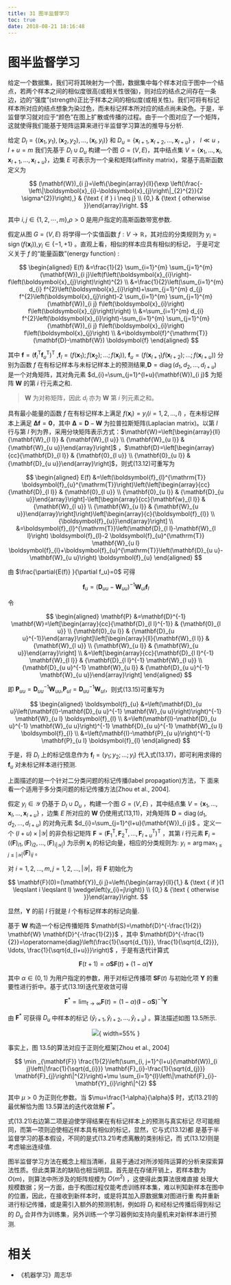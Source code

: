 ```yaml
---
title: 31 图半监督学习
toc: true
date: 2018-08-21 18:16:48
---
```

# 图半监督学习

给定一个数据集，我们可将其映射为一个图，数据集中每个样本对应于图中一个结点，若两个样本之间的相似度很高(或相关性很强)，则对应的结点之间存在一条边，边的“强度”(strength)正比于样本之间的相似度(或相关性)。我们可将有标记样本所对应的结点想象为染过色，而未标记样本所对应的结点尚未染色。于是，半监督学习就对应于“颜色”在图上扩散或传播的过程。由于一个图对应了一个矩阵，这就使得我们能基于矩阵运算来进行半监督学习算法的推导与分析.

给定 $D_{l}=\left\{\left(\boldsymbol{x}_{1}, y_{1}\right),\left(\boldsymbol{x}_{2}, y_{2}\right), \ldots,\left(\boldsymbol{x}_{l}, y_{l}\right)\right\}$ 和 $D_{u}=\left\{\boldsymbol{x}_{l+1}, \boldsymbol{x}_{l+2}, \dots, \boldsymbol{x}_{l+u}\right\}$ ， $l\ll u$ ，$l+u=m$ 我们先基于 $D_{l} \cup D_{u}$  构建一个图 $G = (V,E)$，其中结点集 $V=\left\{\boldsymbol{x}_{1}, \ldots, \boldsymbol{x}_{l}, \boldsymbol{x}_{l+1}, \ldots, \boldsymbol{x}_{l+u}\right\}$，边集 $E$ 可表示为一个亲和矩阵(affinity matrix)，常基于高斯函数定义为

$$
(\mathbf{W})_{i j}=\left\{\begin{array}{ll}{\exp \left(\frac{-\left\|\boldsymbol{x}_{i}-\boldsymbol{x}_{j}\right\|_{2}^{2}}{2 \sigma^{2}}\right),} & {\text { if } i \neq j} \\ {0,} & {\text { otherwise }}\end{array}\right.
$$


其中 $i,j\in\{1,2,\cdots,m\}$,$\rho>0$ 是用户指定的高斯函数带宽参数.

假定从图 $G = (V,E)$ 将学得一个实值函数 $f : V \rightarrow \mathbb{R}$，其对应的分类规则为 $y_{i}=\operatorname{sign}\left(f\left(\boldsymbol{x}_{i}\right)\right)$,$y_i\in\{-1,+1\}$ 。直观上看，相似的样本应具有相似的标记， 于是可定义关于 $f$ 的“能量函数”(energy function) :

$$
\begin{aligned} E(f) &=\frac{1}{2} \sum_{i=1}^{m} \sum_{j=1}^{m}(\mathbf{W})_{i j}\left(f\left(\boldsymbol{x}_{i}\right)-f\left(\boldsymbol{x}_{j}\right)\right)^{2} \\ &=\frac{1}{2}\left(\sum_{i=1}^{m} d_{i} f^{2}\left(\boldsymbol{x}_{i}\right)+\sum_{j=1}^{m} d_{j} f^{2}\left(\boldsymbol{x}_{j}\right)-2 \sum_{i=1}^{m} \sum_{j=1}^{m}(\mathbf{W})_{i j} f\left(\boldsymbol{x}_{i}\right) f\left(\boldsymbol{x}_{j}\right)\right) \\ &=\sum_{i=1}^{m} d_{i} f^{2}\left(\boldsymbol{x}_{i}\right)-\sum_{i=1}^{m} \sum_{j=1}^{m}(\mathbf{W})_{i j} f\left(\boldsymbol{x}_{i}\right) f\left(\boldsymbol{x}_{j}\right) \\ &=\boldsymbol{f}^{\mathrm{T}}(\mathbf{D}-\mathbf{W}) \boldsymbol{f} \end{aligned}
$$



其中 $\boldsymbol{f}=\left(\boldsymbol{f}_{l}^{\mathrm{T}} \boldsymbol{f}_{u}^{\mathrm{T}}\right)^{\mathrm{T}}$ ,$\boldsymbol{f}_{l}=\left(f\left(\boldsymbol{x}_{1}\right) ; f\left(\boldsymbol{x}_{2}\right) ; \ldots ; f\left(\boldsymbol{x}_{l}\right)\right)$, $\boldsymbol{f}_{u}=\left(f\left(\boldsymbol{x}_{l+1}\right)\right.f\left(\boldsymbol{x}_{l+2}\right) ; \ldots ; f\left(\boldsymbol{x}_{l+u}\right) )$ 分别为函数 $f$ 在有标记样本与未标记样本上的预测结果,$\mathbf{D}=\operatorname{diag}\left(d_{1}, d_{2}, \dots, d_{l+u}\right)$ 是一个对角矩阵，其对角元素 $d_{i}=\sum_{j=1}^{l+u}(\mathbf{W})_{i j}$ 为矩 阵 $\mathbf{W}$ 的第 $i$ 行元素之和.

> $\mathbf{W}$  为对称矩阵，因此 $d_i$ 亦为 $\mathbf{W}$ 第 $i$ 列元素之和。

具有最小能量的函数 $f$ 在有标记样本上满足 $f\left(\boldsymbol{x}_{i}\right)=y_{i}(i=1,2, \dots, l)$ ，在未标记样本上满足 $\mathbf{\Delta} \mathbf{f}=\mathbf{0}$，其中 $\mathbf{\Delta}=\mathbf{D}-\mathbf{W}$ 为拉普拉斯矩阵(Laplacian matrix)。以第 $l$ 行与第 $l$ 列为界，采用分块矩阵表示方式：$\mathbf{W}=\left[\begin{array}{ll}{\mathbf{W}_{l l}} & {\mathbf{W}_{l u}} \\ {\mathbf{W}_{u l}} & {\mathbf{W}_{u u}}\end{array}\right]$ ，$\mathbf{D}=\left[\begin{array}{cc}{\mathbf{D}_{l l}} & {\mathbf{0}_{l u}} \\ {\mathbf{0}_{u l}} & {\mathbf{D}_{u u}}\end{array}\right]$，则式(13.12)可重写为

$$
\begin{aligned} E(f) &=\left(\boldsymbol{f}_{l}^{\mathrm{T}} \boldsymbol{f}_{u}^{\mathrm{T}}\right)\left(\left[\begin{array}{cc}{\mathbf{D}_{l l}} & {\mathbf{0}_{l u}} \\ {\mathbf{0}_{u l}} & {\mathbf{D}_{u u}}\end{array}\right]-\left[\begin{array}{cc}{\mathbf{w}_{l l}} & {\mathbf{W}_{l u}} \\ {\mathbf{W}_{u l}} & {\mathbf{W}_{u u}}\end{array}\right]\right)\left[\begin{array}{c}{\boldsymbol{f}_{l}} \\ {\boldsymbol{f}_{u}}\end{array}\right] \\ &=\boldsymbol{f}_{l}^{\mathrm{T}}\left(\mathbf{D}_{l l}-\mathbf{W}_{l l}\right) \boldsymbol{f}_{l}-2 \boldsymbol{f}_{u}^{\mathrm{T}} \mathbf{W}_{u l} \boldsymbol{f}_{l}+\boldsymbol{f}_{u}^{\mathrm{T}}\left(\mathbf{D}_{u u}-\mathbf{W}_{u u}\right) \boldsymbol{f}_{u} \end{aligned}
$$


由 $\frac{\partial{E(f)} }{\partial f_u}=0$ 可得

$$
\boldsymbol{f}_{u}=\left(\mathbf{D}_{u u}-\mathbf{W}_{u u}\right)^{-1} \mathbf{W}_{u l} \boldsymbol{f}_{l}
$$

令

$$
\begin{aligned} \mathbf{P} &=\mathbf{D}^{-1} \mathbf{W}=\left[\begin{array}{cc}{\mathbf{D}_{l l}^{-1}} & {\mathbf{0}_{l u}} \\ {\mathbf{0}_{u l}} & {\mathbf{D}_{u u}^{-1}}\end{array}\right]\left[\begin{array}{ll}{\mathbf{W}_{l l}} & {\mathbf{W}_{l u}} \\ {\mathbf{W}_{u l}} & {\mathbf{W}_{u u}}\end{array}\right] \\ &=\left[\begin{array}{cc}{\mathbf{D}_{l l}^{-1} \mathbf{W}_{l l}} & {\mathbf{D}_{l l}^{-1} \mathbf{W}_{l u}} \\ {\mathbf{D}_{u u}^{-1} \mathbf{W}_{u l}} & {\mathbf{D}_{u u}^{-1} \mathbf{W}_{u u}}\end{array}\right] \end{aligned}
$$


即 $\mathbf{P}_{u u}=\mathbf{D}_{u u}^{-1} \mathbf{W}_{u u}$,$\mathbf{P}_{u l}=\mathbf{D}_{u u}^{-1} \mathbf{W}_{u l}$，则式(13.15)可重写为

$$
\begin{aligned} \boldsymbol{f}_{u} &=\left(\mathbf{D}_{u u}\left(\mathbf{I}-\mathbf{D}_{u u}^{-1} \mathbf{W}_{u u}\right)\right)^{-1} \mathbf{W}_{u l} \boldsymbol{f}_{l} \\ &=\left(\mathbf{I}-\mathbf{D}_{u u}^{-1} \mathbf{W}_{u u}\right)^{-1} \mathbf{D}_{u u}^{-1} \mathbf{W}_{u l} \boldsymbol{f}_{l} \\ &=\left(\mathbf{I}-\mathbf{P}_{u u}\right)^{-1} \mathbf{P}_{u l} \boldsymbol{f}_{l} \end{aligned}
$$


于是，将 $D_l$ 上的标记信息作为 $\boldsymbol{f}_{l}=\left(y_{1} ; y_{2} ; \ldots ; y_{l}\right)$ 代入式(13.17)，即可利用求得的 $\boldsymbol{f}_{u}$ 对未标记样本进行预测.

上面描述的是一个针对二分类问题的标记传播(label propagation)方法，下 面来看一个适用于多分类问题的标记传播方法[Zhou et al., 2004].

假定 $y_{i} \in \mathcal{Y}$ 仍基于 $D_{l} \cup D_{u}$ ，构建一个图 $G=(V,E)$ ，其中结点集 $V=\left\{\boldsymbol{x}_{1}, \ldots, \boldsymbol{x}_{l}, \ldots, \boldsymbol{x}_{l+u}\right\}$ ，边集 $E$ 所对应的 $\mathbf{W}$ 仍使用式(13,11)，对角矩阵 $\mathbf{D}=\operatorname{diag}\left(d_{1}, d_{2}, \dots, d_{l+u}\right)$ 的对角元素 $d_{i}=\sum_{j=1}^{l+u}(\mathbf{W})_{i j}$ 。定义一个 $(l+u) \times|\mathcal{Y}|$ 的非负标记矩阵 $\mathbf{F}=\left(\mathbf{F}_{1}^{\mathrm{T}}, \mathbf{F}_{2}^{\mathrm{T}}, \ldots, \mathbf{F}_{l+u}^{\mathrm{T}}\right)^{\mathrm{T}}$ ，其第 $i$ 行元素 $\mathbf{F}_{i}=\left((\mathbf{F})_{i 1},(\mathbf{F})_{i 2}, \ldots,(\mathbf{F})_{i|\mathcal{Y}|}\right)$ 为示例 $\boldsymbol{x}_{i}$ 的标记向量，相应的分类规则为: $y_{i}=\arg \max _{1 \leqslant j \leqslant|\mathcal{Y}|}(\mathbf{F})_{i j}$ 。




对 $i=1,2, \ldots, m, j=1,2, \ldots,|\mathcal{Y}|$，将 $\mathbf{F}$ 初始化为

$$
\mathbf{F}(0)=(\mathbf{Y})_{i j}=\left\{\begin{array}{ll}{1,} & {\text { if }(1 \leqslant i \leqslant l) \wedge\left(y_{i}=j\right)} \\ {0,} & {\text { otherwise }}\end{array}\right.
$$


显然，$\mathbf{Y}$ 的前 $l$ 行就是 $l$ 个有标记样本的标记向量.

基于 $\mathbf{W}$ 构造一个标记传播矩阵 $\mathbf{S}=\mathbf{D}^{-\frac{1}{2}} \mathbf{W} \mathbf{D}^{-\frac{1}{2}}$ ，其中 $\mathbf{D}^{-\frac{1}{2}}=\operatorname{diag}\left(\frac{1}{\sqrt{d_{1}}}, \frac{1}{\sqrt{d_{2}}}, \ldots, \frac{1}{\sqrt{d_{l+u}}}\right)$ ，于是有迭代计算式

$$
\mathbf{F}(t+1)=\alpha \mathbf{S F}(t)+(1-\alpha) \mathbf{Y}
$$

其中 $\alpha\in(0,1)$ 为用户指定的参数，用于对标记传播项 $\mathbf{S F}(t)$ 与初始化项 $\mathbf{Y}$ 的重要性进行折中。基于式(13.19)迭代至收敛可得

$$
\mathbf{F}^{*}=\lim _{t \rightarrow \infty} \mathbf{F}(t)=(1-\alpha)(\mathbf{I}-\alpha \mathbf{S})^{-1} \mathbf{Y}
$$


由 $\mathbf{F}^{*}$ 可获得 $D_u$ 中样本的标记 $\left(\hat{y}_{l+1}, \hat{y}_{l+2}, \dots, \hat{y}_{l+u}\right)$ 。算法描述如图 13.5所示.

<center>

![](http://images.iterate.site/blog/image/180701/5hGhkeb6a0.png?imageslim){ width=55% }


</center>

事实上，图 13.5的算法对应于正则化框架[Zhou et al., 2004]

$$
\min _{\mathbf{F}} \frac{1}{2}\left(\sum_{i, j=1}^{l+u}(\mathbf{W})_{i j}\left\|\frac{1}{\sqrt{d_{i}}} \mathbf{F}_{i}-\frac{1}{\sqrt{d_{j}}} \mathbf{F}_{j}\right\|^{2}\right)+\mu \sum_{i=1}^{l}\left\|\mathbf{F}_{i}-\mathbf{Y}_{i}\right\|^{2}
$$


其中 $\mu>0$ 为正则化参数。当 $\mu=\frac{1-\alpha}{\alpha}$ 时，式(13.21)的最优解恰为图 13.5算法的迭代收敛解 $\mathbf{F}^{*}$。

式(13.21)右边第二项是迫使学得结果在有标记样本上的预测与真实标记 尽可能相同，而第一项则迫使相近样本具有相似的标记，显然，它与式(13.12)都 是基于半监督学习的基本假设，不同的是式(13.21)考虑离散的类别标记，而 式(13.12)则是考虑输出连续值.

图半监督学习方法在概念上相当清晰，且易于通过对所涉矩阵运算的分析来探索算法性质。但此类算法的缺陷也相当明显。首先是在存储开销上，若样本数为 $O(m)$，则算法中所涉及的矩阵规模为 $O(m^2)$ ，这使得此类算法很难直接 处理大规模数据；另一方面，由于构图过程仅能考虑训练样本集，难以判知新样本在图中的位置，因此，在接收到新样本时，或是将其加入原数据集对图进行重 构并重新进行标记传播，或是需引入额外的预测机制，例如将 $D_l$ 和经标记传播后得到标记的 $D_u$ 合并作为训练集，另外训练一个学习器例如支持向量机来对新样本进行预测.



# 相关

- 《机器学习》周志华
